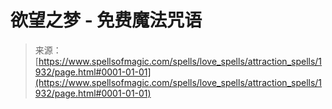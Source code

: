 <!--yml

category: 未分类

date: 2024-06-12 18:35:23

-->

# 欲望之梦 - 免费魔法咒语

> 来源：[https://www.spellsofmagic.com/spells/love_spells/attraction_spells/1932/page.html#0001-01-01](https://www.spellsofmagic.com/spells/love_spells/attraction_spells/1932/page.html#0001-01-01)
